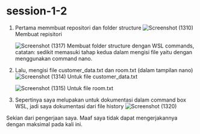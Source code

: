 # session-1-2

1. Pertama memmbuat repositori dan folder structure
   ![Screenshot (1310)](https://user-images.githubusercontent.com/88886593/146648621-4bff4ad4-1826-4146-9026-20be4123ea8c.png)
   Membuat repisitori
   
   
   ![Screenshot (1317)](https://user-images.githubusercontent.com/88886593/146648707-0fc764a5-d118-4e18-b6cb-eca4a1013f4d.png)
   Membuat folder structure dengan WSL commands, catatan: sedikit memasuki tahap kedua dalam mengisi file yaitu dengan menggunakan command nano.
   
   
   
   
2. Lalu, mengisi file customer_data.txt dan room.txt (dalam tampilan nano)
   ![Screenshot (1314)](https://user-images.githubusercontent.com/88886593/146648756-1c6a0e74-d7ea-4f22-877f-364bc3f43879.png)
   Untuk file customer_data.txt
   
   
   ![Screenshot (1315)](https://user-images.githubusercontent.com/88886593/146648765-fc406fef-5ff8-4b30-8128-7f1edb2ca0c4.png)
   Untuk file room.txt




3. Sepertinya saya melupakan untuk dokumentasi dalam command box WSL, jadi saya dokumentasi dari file history
   ![Screenshot (1320)](https://user-images.githubusercontent.com/88886593/146648832-da0b8131-352c-4172-bb34-1c44a7e0cdc8.png)



Sekian dari pengerjaan saya. Maaf saya tidak dapat mengerjakannya dengan maksimal pada kali ini.
   
